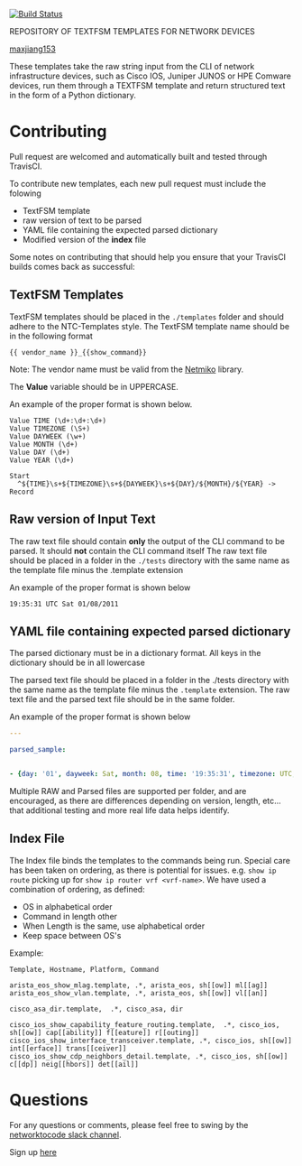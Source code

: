 [![Build Status](https://travis-ci.org/networktocode/ntc-templates.svg?branch=master)](https://travis-ci.org/networktocode/ntc-templates)

REPOSITORY OF TEXTFSM TEMPLATES FOR NETWORK DEVICES


[maxjiang153](https://www.github.com/maxjiang153)

These templates take the raw string input from the CLI of network infrastructure devices, such as Cisco IOS, Juniper JUNOS
or HPE Comware devices, run them through a TEXTFSM template and return structured text in the form of a Python dictionary.


# Contributing

Pull request are welcomed and automatically built and tested through TravisCI.

To contribute new templates, each new pull request must include the folowing

- TextFSM template
- raw version of text to be parsed
- YAML file containing the expected parsed dictionary
- Modified version of the **index** file


Some notes on contributing that should help you ensure that your TravisCI builds comes back as successful:

## TextFSM Templates

TextFSM templates should be placed in the `./templates` folder and should adhere to the NTC-Templates style.
The TextFSM template name should be in the following format

```
{{ vendor_name }}_{{show_command}}
```

Note: The vendor name must be valid from the [Netmiko](https://github.com/ktbyers/netmiko/tree/master/netmiko) library.

The **Value** variable should be in UPPERCASE. 

An example of the proper format is shown below.

```
Value TIME (\d+:\d+:\d+)
Value TIMEZONE (\S+)
Value DAYWEEK (\w+)
Value MONTH (\d+)
Value DAY (\d+)
Value YEAR (\d+)

Start
  ^${TIME}\s+${TIMEZONE}\s+${DAYWEEK}\s+${DAY}/${MONTH}/${YEAR} -> Record
```

## Raw version of Input Text

The raw text file should contain **only** the output of the CLI command to be parsed. It should **not** contain the CLI command itself
The raw text file should be placed in a folder in the `./tests` directory with the same name as the template file minus the .template extension

An example of the proper format is shown below

```
19:35:31 UTC Sat 01/08/2011
```


## YAML file containing expected parsed dictionary


The parsed dictionary must be in a dictionary format. All keys in the dictionary should be in all lowercase

The parsed text file should be placed in a folder in the ./tests directory with the same name as the template file minus the
`.template` extension. The raw text file and the parsed text file should be in the same folder.

An example of the proper format is shown below


```yaml
---

parsed_sample:


- {day: '01', dayweek: Sat, month: 08, time: '19:35:31', timezone: UTC, year: '2011'}
```

Multiple RAW and Parsed files are supported per folder, and are encouraged, as there are differences depending on version, length, etc... that additional testing and more real life data helps identify. 

## Index File

The Index file binds the templates to the commands being run. Special care has been taken on ordering, as there is potential for issues. e.g. `show ip route` picking up for `show ip router vrf <vrf-name>`. We have used a combination of ordering, as defined: 

 - OS in alphabetical order
 - Command in length other
 - When Length is the same, use alphabetical order
 - Keep space between OS's

Example:

```
Template, Hostname, Platform, Command

arista_eos_show_mlag.template, .*, arista_eos, sh[[ow]] ml[[ag]]
arista_eos_show_vlan.template, .*, arista_eos, sh[[ow]] vl[[an]]

cisco_asa_dir.template,  .*, cisco_asa, dir

cisco_ios_show_capability_feature_routing.template,  .*, cisco_ios, sh[[ow]] cap[[ability]] f[[eature]] r[[outing]]
cisco_ios_show_interface_transceiver.template, .*, cisco_ios, sh[[ow]] int[[erface]] trans[[ceiver]]
cisco_ios_show_cdp_neighbors_detail.template, .*, cisco_ios, sh[[ow]] c[[dp]] neig[[hbors]] det[[ail]]
```

# Questions

For any questions or comments, please feel free to swing by the [networktocode slack channel](https://networktocode.slack.com).

Sign up [here](http://slack.networktocode.com/)
